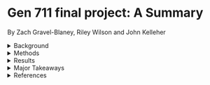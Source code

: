 # Gen 711 final project: A Summary
By Zach Gravel-Blaney, Riley Wilson and John Kelleher
<details>
 <summary>Background</summary>
This data was taken from a study on the correlation between the human gut microbiome and autism spectrum disorder (ASD) gastrointestinal issues.
The main goal of this study was to evaluate the effect of Microbiota Transfer Therapy (MTT) on the GI of ASD-diagnosed children and overall how that impacted ASD symptoms.

Kang, DW., Adams, J.B., Gregory, A.C. et al. Microbiota Transfer Therapy alters gut ecosystem and improves gastrointestinal and autism symptoms: an open-label study. Microbiome 5, 10 (2017). https://doi.org/10.1186/s40168-016-0225-7

One group received the MTT fecal transplant (treatment group) and one group did not receive the transplant (control group).
Stool collections and fecal swab were collected bi-weekly for 12 weeks.
DNA was isolated from both sample collection avenues with PowerSoil® DNA Isolation Kit.
A 16S rRNA library prep from Illumina MiSeq was performed to amplify specifically bacterial and archaeal DNA.
(Primer tag: 515f-806r)
10% of total data was analyzed.
</details>
<details>
 <summary>Methods</summary>
 <details>
  <summary>Data Import and Qiime Installation</summary>
Performed “wget” command to download metadata and raw reads
- Downloaded forward and reverse reads 
Installed “qiime2-2022.2” onto local device using “wget” and “conda env create”
  * Enabled all “qiime2” analysis to be done in terminal
 </details>
  <details>
  <summary>Denoising</summary>
“qiime demux summarize” 
  * first 13 bases will be trimmed 
  * 150 bases total length
“qiime dada2 denoise-single” 
  * trimmed and truncated both raw reads
“qiime metadata tabulate”
  * output table containing all read information (feature ID, filtering statistics, how much of the data was denoised/passed filter)
  </details>
   <details>
  <summary>Merging Reads and Alignment</summary>
“qiime feature-table merge”
  * merge denoised sequences together and create new aligned clean DNA 
“qiime feature-table summarize”
  * create frequency table from merged sequences
“qiime feature-table tabulate-seqs”
  * show table of merged DNA
   </details>
    <details>
  <summary>Taxonomy Assignment</summary>
Downloaded a reference classifier for human stool from SILVA rRNA database using “wget”
“qiime feature-classifier classify-sklearn” and “qiime metadata tabulate”
  * uses reference classifier to compare sequences to known bacteria in human stool and create a list of taxa found
    </details>
     <details>
  <summary>Phylogenetic Tree Assembly</summary>
“qiime phylogeny align-to-tree-mafft-fasttree”
  * utilizes all of the aligned sequences and taxonomic analysis to construct data for a phylogenetic tree
“qiime empress tree-plot”
  * had to install the “empress” extension for qiime 
  * creates a physical phylogenetic tree for the data
     </details>
      <details>
  <summary>Alpha and Beta Diversity Analysis</summary>
“qiime diversity core-metrics-phylogenetic”
  * set the initial parameters for alpha and beta analysis 
“qiime diversity alpha-group-significance”
  * produced graphs regarding the data richness and evenness 
“qiime diversity beta-group-significance”
  * produced several graphs to compare how the treatment groups and sample types are associated
</details>
</details>

<details>
 <summary>Results</summary>
All important Raw data files collected thorugh our methods

## Demux Summaries
Demux 1 and 2 (Forward and Reverse)
-summary bar-plots contain # sequences relative to # samples
[demux-summary-1.pdf](https://github.com/ZachJGB/gen_final_project/files/15201459/demux-summary-1.pdf)
[demux-summary-2.pdf](https://github.com/ZachJGB/gen_final_project/files/15201461/demux-summary-2.pdf)

-summary plots 1 and 2 including sequence bases and their quality scores
![demux-summary-plot-1](https://github.com/ZachJGB/gen_final_project/assets/157840948/346813c8-8478-4990-af5f-a8b06a596469)
![demux-summary-plot-2](https://github.com/ZachJGB/gen_final_project/assets/157840948/44eb5989-05cc-49f3-b118-62d302750077)

## Frequency graphs: Denoising 
Graphs containing frequencies of features and samples relative to the # of features or samples after the denoising proccess
[feature-frequencies.pdf](https://github.com/ZachJGB/gen_final_project/files/15201499/feature-frequencies.pdf)
[stool-boxplots.pdf](https://github.com/ZachJGB/gen_final_project/files/15201500/stool-boxplots.pdf)

## Taxanomic reads
Taxonomic data including screenshot of table that contains taxa identification. As well as
![taxonomy qzv screenshot](https://github.com/ZachJGB/gen_final_project/assets/157840948/e2b53bb5-697a-46cd-b4cf-baa9ad254d74)
 Graph containing taxonomic reads sorting based on phylogenetic kingdom
![taxa bar plot screenshot](https://github.com/ZachJGB/gen_final_project/assets/157840948/cd4758c9-c990-47f4-81b1-496dbc45a0bc)

## Treatment scatterplots
Scatterplots containing relatedness of samples between treatments
![weighted unifrac screenshot](https://github.com/ZachJGB/gen_final_project/assets/157840948/e959f4de-515b-45e1-a907-d88a10dc920a)
![unweighted unifrac screenshot](https://github.com/ZachJGB/gen_final_project/assets/157840948/8fdcc879-1a2f-4ecc-ba19-47943b4a90d1)
![jaccard screenshot](https://github.com/ZachJGB/gen_final_project/assets/157840948/217c360e-ccff-47af-8765-55c8cecee69f)
![bray curtis screenshot](https://github.com/ZachJGB/gen_final_project/assets/157840948/9464f07a-7cac-4fa3-a009-35dda103b66f)

## Alpha diversity Box Plots
Box plots explaining alpha diversity between treatments.
-Faith pd plot and table show the rischness at the alpha diversity level
![faith pd group significance screenshot](https://github.com/ZachJGB/gen_final_project/assets/157840948/7755e98d-d69e-4b81-a79b-7f745c7afebe)
![faith pd group significance table](https://github.com/ZachJGB/gen_final_project/assets/157840948/1723829a-f0d2-4aad-882a-b3879c59e2ce)

-evenness group boxpot and table show evenmenss between treatments at the alpha diversity level
![evenness group significance screenshot](https://github.com/ZachJGB/gen_final_project/assets/157840948/280789fa-19c3-4bc5-8ea8-d6b12c25b330)
![evenness group significance table](https://github.com/ZachJGB/gen_final_project/assets/157840948/15eb89db-ecce-46b1-98ce-67510c7bbd03)

## Beta diversity Box Plots
Box plots containing beta diversity between treatments amd distances to and from several variables
[fmt-material-boxplots.pdf](https://github.com/ZachJGB/gen_final_project/files/15204372/fmt-material-boxplots.pdf)
[stool-boxplots.pdf](https://github.com/ZachJGB/gen_final_project/files/15204388/stool-boxplots.pdf)
[swab-boxplots.pdf](https://github.com/ZachJGB/gen_final_project/files/15204389/swab-boxplots.pdf)
[control-boxplots.pdf](https://github.com/ZachJGB/gen_final_project/files/15204391/control-boxplots.pdf)
[donor-boxplots.pdf](https://github.com/ZachJGB/gen_final_project/files/15204392/donor-boxplots.pdf)
[treatment-boxplots.pdf](https://github.com/ZachJGB/gen_final_project/files/15204394/treatment-boxplots.pdf)

## Signifcance Permanova tables
Tables including significance levels of both subject (treatment groups) and body (Sample type)
![subject permanova table](https://github.com/ZachJGB/gen_final_project/assets/157840948/a2a638ae-a9cd-4ef7-be85-3020affcf82e)
![subject permanova table 2](https://github.com/ZachJGB/gen_final_project/assets/157840948/8e35f639-7610-4645-8c2d-d3b818adbba7)
![body permanova table 2](https://github.com/ZachJGB/gen_final_project/assets/157840948/cddd180d-af97-45a5-a431-92cea008943b)
![body permanova table](https://github.com/ZachJGB/gen_final_project/assets/157840948/42352c7f-7254-4dbb-9421-53051eeaaeb6)

## Phylogenetic tree and key
Tree containing all taxanomic data, showing bacteria as the major kingdom of fecal microbiome organisms
![tree screenshot](https://github.com/ZachJGB/gen_final_project/assets/157840948/45790566-96c6-4734-808a-5e4bd828c539)
![tree legend screenshot](https://github.com/ZachJGB/gen_final_project/assets/157840948/ee46521d-4c76-4995-9553-ae96fe9480de)
</details>

<details>
<summary>Major Takeaways</summary>
* qiime2 is an incredibly useful tool to analyze raw reads and transform them into visual statistics 
* The most difficult part of this project was trying to download all files onto a local device to be viewed
* Best analysis and result: taxonomic assignment and the phylogenetic tree
  ** Best visualization of bacteria present
</details>
<details>
<summary>References</summary>
“Fecal Microbiota Transplant (FMT) Study: An Exercise¶.” QIIME 2 Docs, docs.qiime2.org/2022.2/tutorials/fmt/. Accessed 10 May 2024.
Kaehler BD, Bokulich NA, McDonald D, Knight R, Caporaso JG, Huttley GA. (2019). Species-level microbial sequence classification is improved by source-environment information. Nature Communications 10: 4643.
Kang, DW., Adams, J.B., Gregory, A.C. et al. Microbiota Transfer Therapy alters gut ecosystem and improves gastrointestinal and autism symptoms: an open-label study. Microbiome 5, 10 (2017). https://doi.org/10.1186/s40168-016-0225-7
Bokulich, N.A., Kaehler, B.D., Rideout, J.R. et al. (2018). Optimizing taxonomic classification of marker-gene amplicon sequences with QIIME 2's q2-feature-classifier plugin. Microbiome 6, 90.
Quast C, Pruesse E, Yilmaz P, Gerken J, Schweer T, Yarza P, Peplies J, Glöckner FO (2013) The SILVA ribosomal RNA gene database project: improved data processing and web-based tools. Nucl. Acids Res. 41 (D1): D590-D596
Robeson, M. S., O'Rourke, D. R., Kaehler, B. D., Ziemski, M., Dillon, M. R., Foster, J. T., & Bokulich, N. A. (2021). RESCRIPt: Reproducible sequence taxonomy reference database management. PLoS Comp. Bio., 17(11).
</details>
